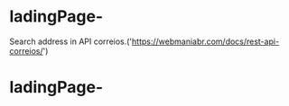 # ladingPage-
Search address in API correios.('https://webmaniabr.com/docs/rest-api-correios/')
# ladingPage-
